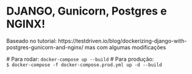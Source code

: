 # DJANGO, Gunicorn, Postgres e NGINX!
<p>Baseado no tutorial: https://testdriven.io/blog/dockerizing-django-with-postgres-gunicorn-and-nginx/
mas com algumas modificações</p>
# Para rodar:
<code>docker-compose up --build</code>
# Para produção:
<code>
$ docker-compose -f docker-compose.prod.yml up -d --build
</code>